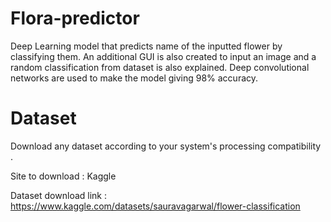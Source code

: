 # Flora-predictor
Deep Learning model that predicts name of the inputted flower by classifying them. An additional GUI is also created to input an image and a random classification from dataset is also explained. Deep convolutional networks are used to make the model giving 98% accuracy.


# Dataset
Download any dataset according to your system's processing compatibility .

Site to download : Kaggle

Dataset download link : https://www.kaggle.com/datasets/sauravagarwal/flower-classification
